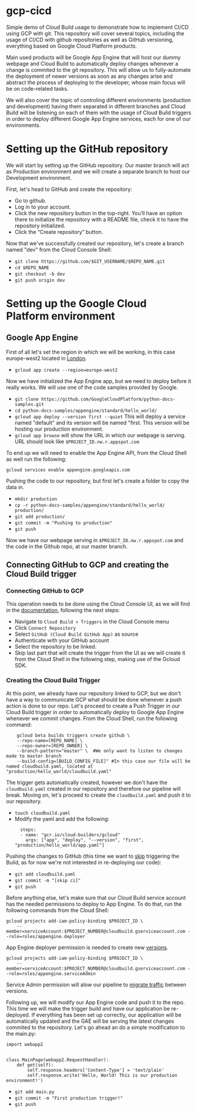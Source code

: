 # gcp-cicd
Simple demo of Cloud Build usage to demonstrate how to implement CI/CD using GCP with git. This repository will cover several topics, including the usage of CI/CD with github repositories as well as GitHub versioning, everything based on Google Cloud Platform products.

Main used products will be Google App Engine that will host our dummy webpage and Cloud Build to automatically deploy changes whenever a change is commited to the git repository. This will allow us to fully-automate the deployment of newer versions as soon as any changes arise and abstract the process of deploying to the developer, whose main focus will be on code-related tasks.

We will also cover the topic of controling different environments (production and development) having them separated in different branches and Cloud Build will be listening on each of them with the usage of Cloud Build triggers in order to deploy different Google App Engine services, each for one of our environments.

# Setting up the GitHub repository

We will start by setting up the GitHub repository. Our master branch will act as Production environment and we will create a separate branch to host our Development environment.

First, let's head to GitHub and create the repository:

- Go to github.
- Log in to your account.
- Click the new repository button in the top-right. You’ll have an option there to initialize the repository with a README file, check it to have the repository initialized.
- Click the “Create repository” button.

Now that we've successfully created our repository, let's create a branch named "dev" from the Cloud Console Shell:

- `git clone https://github.com/$GIT_USERNAME/$REPO_NAME.git`
- `cd $REPO_NAME`
- `git checkout -b dev`
- `git push origin dev`

# Setting up the Google Cloud Platform environment
## Google App Engine
First of all let's set the region in which we will be working, in this case europe-west2 located in [London](https://cloud.google.com/compute/docs/regions-zones#locations).

- `gcloud app create --region=europe-west2`

Now we have initialized the App Engine app, but we need to deploy before it really works. We will use one of the code samples provided by Google.

- `git clone https://github.com/GoogleCloudPlatform/python-docs-samples.git`
- `cd python-docs-samples/appengine/standard/hello_world/`
- `gcloud app deploy --version first --quiet` This will deploy a service named "default" and its version will be named "first. This version will be hosting our production environment.
- `gcloud app browse` will show the URL in which our webpage is serving. URL should look like `$PROJECT_ID.nw.r.appspot.com`

To end up we will need to enable the App Engine API, from the Cloud Shell as well run the following:

`gcloud services enable appengine.googleapis.com`

Pushing the code to our repository, but first let's create a folder to copy the data in.

- `mkdir production`
- `cp -r python-docs-samples/appengine/standard/hello_world/ production/`
- `git add production/`
- `git commit -m "Pushing to production"`
- `git push`

Now we have our webpage serving in `$PROJECT_ID.nw.r.appspot.com` and the code in the Github repo, at our master branch.

## Connecting GitHub to GCP and creating the Cloud Build trigger
### Connecting GitHub to GCP

This operation needs to be done using the Cloud Console UI, as we will find in the [documentation](https://cloud.google.com/cloud-build/docs/running-builds/create-manage-triggers#connecting_to_source_repositories), following the next steps:

- Navigate to `Cloud Build > Triggers` in the Cloud Console menu 
- Click `Connect Repository`
- Select `GitHub (Cloud Build GitHub App)` as source
- Authenticate with your GitHub account
- Select the repository to be linked.
- Skip last part that will create the trigger from the UI as we will create it from the Cloud Shell in the following step, making use of the Gcloud SDK.

### Creating the Cloud Build Trigger
At this point, we already have our repository linked to GCP, but we don't have a way to communicate GCP what should be done whenever a push action is done to our repo. Let's proceed to create a Push Trigger in our Cloud Build trigger in order to automatically deploy to Google App Engine whenever we commit changes. From the Cloud Shell, run the following command:

```    
    gcloud beta builds triggers create github \
    --repo-name=[REPO_NAME] \
    --repo-owner=[REPO_OWNER] \
    --branch-pattern="master" \  #We only want to listen to changes made to master branch
    --build-config=[BUILD_CONFIG_FILE]" #In this case our file will be named cloudbuild.yaml, located at "production/hello_world/cloudbuild.yaml"
```

The trigger gets automatically created, however we don't have the `cloudbuild.yaml` created in our repository and therefore our pipeline will break. Moving on, let's proceed to create the `cloudbuild.yaml` and push it to our repository.

- `touch cloudbuild.yaml`
- Modify the yaml and add the following:
  ```
    steps:
    - name: "gcr.io/cloud-builders/gcloud"
      args: ["app", "deploy", "--version", "first", "production/hello_world/app.yaml"]
  ```
Pushing the changes to GitHub (this time we want to [skip](https://cloud.google.com/cloud-build/docs/running-builds/create-manage-triggers#skipping_a_build_trigger) triggering the Build, as for now we're not interested in re-deploying our code):

- `git add cloudbuild.yaml`
- `git commit -m "[skip ci]"`
- `git push`

Before anything else, let's make sure that our Cloud Build service account has the needed permissions to deploy to App Engine. To do that, run the following commands from the Cloud Shell:

```
gcloud projects add-iam-policy-binding $PROJECT_ID \
    --member=serviceAccount:$PROJECT_NUMBER@cloudbuild.gserviceaccount.com --role=roles/appengine.deployer
```
App Engine deployer permission is needed to create new [versions](https://cloud.google.com/appengine/docs/admin-api/access-control#app-engine-deployer).
```
gcloud projects add-iam-policy-binding $PROJECT_ID \
    --member=serviceAccount:$PROJECT_NUMBER@cloudbuild.gserviceaccount.com --role=roles/appengine.serviceAdmin
```
Service Admin permission will alow our pipeline to [migrate traffic](https://cloud.google.com/appengine/docs/admin-api/access-control#app-engine-service-admin) between versions.

Following up, we will modify our App Engine code and push it to the repo. This time we will make the trigger build and have our application be re-deployed. If everything has been set up correctly, our application will be automatically updated and the GAE will be serving the latest changes commited to the repository. Let's go ahead an do a simple modification to the main.py:

```
import webapp2


class MainPage(webapp2.RequestHandler):
    def get(self):
        self.response.headers['Content-Type'] = 'text/plain'
        self.response.write('Hello, World! This is our production environment!')
```
- `git add main.py`
- `git commit -m "First production trigger!" `
- `git push`
